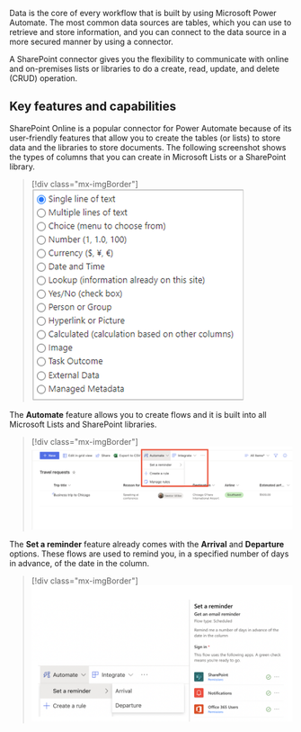 Data is the core of every workflow that is built by using Microsoft Power Automate. The most common data sources are tables, which you can use to retrieve and store information, and you can connect to the data source in a more secured manner by using a connector. 

A SharePoint connector gives you the flexibility to communicate with online and on-premises lists or libraries to do a create, read, update, and delete (CRUD) operation.

## Key features and capabilities

SharePoint Online is a popular connector for Power Automate because of its user-friendly features that allow you to create the tables (or lists) to store data and the libraries to store documents. The following screenshot shows the types of columns that you can create in Microsoft Lists or a SharePoint library.

> [!div class="mx-imgBorder"]
> [![Screenshot of the types of columns, including Single line of text, Multiple lines, Choice, Number, Currency, Date and Time, Lookup, and more.](../media/1-1-columns.png)](../media/1-1-columns.png#lightbox)

The **Automate** feature allows you to create flows and it is built into all Microsoft Lists and SharePoint libraries.

> [!div class="mx-imgBorder"]
> [![Screenshot of SharePoint with the Automate button selected to show the Power Automate option.](../media/1-2-automate.png)](../media/1-2-automate.png#lightbox)

The **Set a reminder** feature already comes with the **Arrival** and **Departure** options. These flows are used to remind you, in a specified number of days in advance, of the date in the column.

> [!div class="mx-imgBorder"]
> [![Screenshot of the Set a reminder dialog box with Arrival and Departure features.](../media/1-3-reminder.png)](../media/1-3-reminder.png#lightbox)
